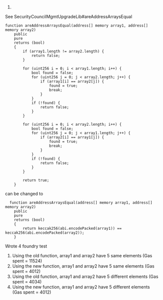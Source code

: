 1.

See SecurityCouncilMgmtUpgradeLib#areAddressArraysEqual

```solidity
function areAddressArraysEqual(address[] memory array1, address[] memory array2)
    public
    pure
    returns (bool)
    {
        if (array1.length != array2.length) {
            return false;
        }

        for (uint256 i = 0; i < array1.length; i++) {
            bool found = false;
            for (uint256 j = 0; j < array2.length; j++) {
                if (array1[i] == array2[j]) {
                    found = true;
                    break;
                }
            }
            if (!found) {
                return false;
            }
        }

        for (uint256 i = 0; i < array2.length; i++) {
            bool found = false;
            for (uint256 j = 0; j < array1.length; j++) {
                if (array2[i] == array1[j]) {
                    found = true;
                    break;
                }
            }
            if (!found) {
                return false;
            }
        }

        return true;
    }
```

can be changed to

```solidity
  function areAddressArraysEqual(address[] memory array1, address[] memory array2)
    public
    pure
    returns (bool)
    {
        return keccak256(abi.encodePacked(array1)) == keccak256(abi.encodePacked(array2));
    }
```

Wrote 4 foundry test

1. Using the old function, array1 and array2 have 5 same elements (Gas spent = 11524)
2. Using the new function, array1 and array2 have 5 same elements (Gas spent = 4012)
3. Using the old function, array1 and array2 have 5 different elements (Gas spent = 4034)
4. Using the new function, array1 and array2 have 5 different elements (Gas spent = 4012)